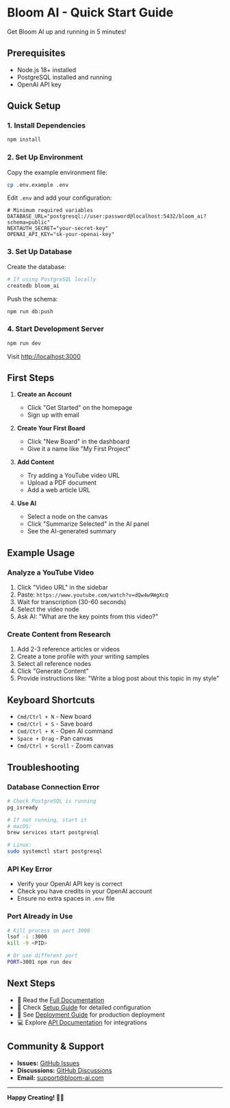# Bloom AI - Quick Start Guide

Get Bloom AI up and running in 5 minutes!

## Prerequisites

- Node.js 18+ installed
- PostgreSQL installed and running
- OpenAI API key

## Quick Setup

### 1. Install Dependencies

```bash
npm install
```

### 2. Set Up Environment

Copy the example environment file:
```bash
cp .env.example .env
```

Edit `.env` and add your configuration:
```env
# Minimum required variables
DATABASE_URL="postgresql://user:password@localhost:5432/bloom_ai?schema=public"
NEXTAUTH_SECRET="your-secret-key"
OPENAI_API_KEY="sk-your-openai-key"
```

### 3. Set Up Database

Create the database:
```bash
# If using PostgreSQL locally
createdb bloom_ai
```

Push the schema:
```bash
npm run db:push
```

### 4. Start Development Server

```bash
npm run dev
```

Visit [http://localhost:3000](http://localhost:3000)

## First Steps

1. **Create an Account**
   - Click "Get Started" on the homepage
   - Sign up with email

2. **Create Your First Board**
   - Click "New Board" in the dashboard
   - Give it a name like "My First Project"

3. **Add Content**
   - Try adding a YouTube video URL
   - Upload a PDF document
   - Add a web article URL

4. **Use AI**
   - Select a node on the canvas
   - Click "Summarize Selected" in the AI panel
   - See the AI-generated summary

## Example Usage

### Analyze a YouTube Video

1. Click "Video URL" in the sidebar
2. Paste: `https://www.youtube.com/watch?v=dQw4w9WgXcQ`
3. Wait for transcription (30-60 seconds)
4. Select the video node
5. Ask AI: "What are the key points from this video?"

### Create Content from Research

1. Add 2-3 reference articles or videos
2. Create a tone profile with your writing samples
3. Select all reference nodes
4. Click "Generate Content"
5. Provide instructions like: "Write a blog post about this topic in my style"

## Keyboard Shortcuts

- `Cmd/Ctrl + N` - New board
- `Cmd/Ctrl + S` - Save board
- `Cmd/Ctrl + K` - Open AI command
- `Space + Drag` - Pan canvas
- `Cmd/Ctrl + Scroll` - Zoom canvas

## Troubleshooting

### Database Connection Error
```bash
# Check PostgreSQL is running
pg_isready

# If not running, start it
# macOS:
brew services start postgresql

# Linux:
sudo systemctl start postgresql
```

### API Key Error
- Verify your OpenAI API key is correct
- Check you have credits in your OpenAI account
- Ensure no extra spaces in `.env` file

### Port Already in Use
```bash
# Kill process on port 3000
lsof -i :3000
kill -9 <PID>

# Or use different port
PORT=3001 npm run dev
```

## Next Steps

- 📖 Read the [Full Documentation](README.md)
- 🔧 Check [Setup Guide](SETUP.md) for detailed configuration
- 🚀 See [Deployment Guide](DEPLOYMENT.md) for production deployment
- 💻 Explore [API Documentation](API.md) for integrations

## Community & Support

- **Issues:** [GitHub Issues](https://github.com/your-repo/issues)
- **Discussions:** [GitHub Discussions](https://github.com/your-repo/discussions)
- **Email:** support@bloom-ai.com

---

**Happy Creating! 🌸✨**

